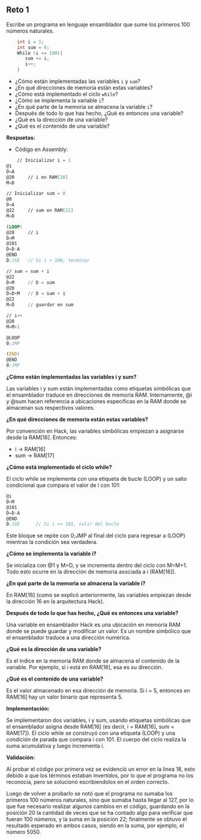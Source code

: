 ## Reto 1

Escribe un programa en lenguaje ensamblador que sume los primeros 100 números naturales.
    
```cpp
    int i = 1;
    int sum = 0;
    While (i <= 100){
       sum += i;
       i++;
    }
```
    
- ¿Cómo están implementadas las variables `i` y `sum`?
- ¿En qué direcciones de memoria están estas variables?
- ¿Cómo está implementado el ciclo `while`?
- ¿Cómo se implementa la variable `i`?
- ¿En qué parte de la memoria se almacena la variable `i`?
- Después de todo lo que has hecho, ¿Qué es entonces una variable?
- ¿Qué es la dirección de una variable?
- ¿Qué es el contenido de una variable?

**Respuetas:**

- Código en Assembly:

```asm
    // Inicializar i = 1
@1
D=A
@20     // i en RAM[20]
M=D

// Inicializar sum = 0
@0
D=A
@22     // sum en RAM[22]
M=D

(LOOP)
@20     // i
D=M
@101
D=D-A
@END
D;JGE   // Si i > 100, terminar

// sum = sum + i
@22
D=M     // D = sum
@20
D=D+M   // D = sum + i
@22
M=D     // guardar en sum

// i++
@20
M=M+1

@LOOP
0;JMP

(END)
@END
0;JMP
```

**¿Cómo están implementadas las variables i y sum?**

Las variables i y sum están implementadas como etiquetas simbólicas que el ensamblador traduce en direcciones de memoria RAM. Internamente, @i y @sum hacen referencia a ubicaciones específicas en la RAM donde se almacenan sus respectivos valores.

**¿En qué direcciones de memoria están estas variables?**

Por convención en Hack, las variables simbólicas empiezan a asignarse desde la RAM[16].
Entonces:
*	i → RAM[16]
*	sum → RAM[17]

**¿Cómo está implementado el ciclo while?**

El ciclo while se implementa con una etiqueta de bucle (LOOP) y un salto condicional que compara el valor de i con 101:
    
```asm
@i
D=M
@101
D=D-A
@END
D;JGE      // Si i >= 101, salir del bucle
```

Este bloque se repite con 0;JMP al final del ciclo para regresar a (LOOP) mientras la condición sea verdadera.

**¿Cómo se implementa la variable i?**

Se inicializa con @1 y M=D, y se incrementa dentro del ciclo con M=M+1. Todo esto ocurre en la dirección de memoria asociada a i (RAM[16]).

**¿En qué parte de la memoria se almacena la variable i?**

En RAM[16] (como se explicó anteriormente, las variables empiezan desde la dirección 16 en la arquitectura Hack).

**Después de todo lo que has hecho, ¿Qué es entonces una variable?**

Una variable en ensamblador Hack es una ubicación en memoria RAM donde se puede guardar y modificar un valor. Es un nombre simbólico que el ensamblador traduce a una dirección numérica.

**¿Qué es la dirección de una variable?**

Es el índice en la memoria RAM donde se almacena el contenido de la variable. Por ejemplo, si i está en RAM[16], esa es su dirección.

**¿Qué es el contenido de una variable?**

Es el valor almacenado en esa dirección de memoria. Si i = 5, entonces en RAM[16] hay un valor binario que representa 5.

**Implementación:**

Se implementaron dos variables, i y sum, usando etiquetas simbólicas que el ensamblador asigna desde RAM[16] (es decir, i = RAM[16], sum = RAM[17]). El ciclo while se construyó con una etiqueta (LOOP) y una condición de parada que compara i con 101. El cuerpo del ciclo realiza la suma acumulativa y luego incrementa i.

**Validación:**

Al probar el código por primera vez se evidenció un error en la linea 18, esto debido a que los términos estaban invertidos, por lo que el programa no los reconocía, pero se solucionó escribiendolos en el orden correcto.

Luego de volver a probarlo se notó que el programa no sumaba los primeros 100 números naturales, sino que sumaba hasta llegar al 127, por lo que fue necesario realizar algunos cambios en el código, guardando en la posición 20 la cantidad de veces que se ha contado algo para verificar que fueran 100 números, y la suma en la posición 22; finalmente se obtuvo el resultado esperado en ambos casos, siendo en la suma, por ejemplo, el número 5050.